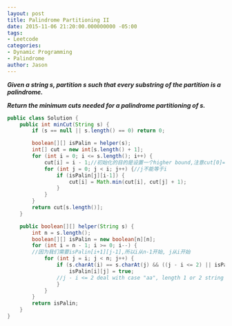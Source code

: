 ```yaml
---
layout: post
title: Palindrome Partitioning II
date: 2015-11-06 21:20:00.000000000 -05:00
tags:
- Leetcode
categories:
- Dynamic Programming
- Palindrome
author: Jason
---
```

<p><strong><em>Given a string s, partition s such that every substring of the partition is a palindrome.</p>

Return the minimum cuts needed for a palindrome partitioning of s.</em></strong></p>
``` java
public class Solution {
    public int minCut(String s) {
        if (s == null || s.length() == 0) return 0;

        boolean[][] isPalin = helper(s);
        int[] cut = new int[s.length() + 1];
        for (int i = 0; i <= s.length(); i++) {
            cut[i] = i - 1;//初始化的目的是设置一个higher bound,注意cut[0]=-1
            for (int j = 0; j < i; j++) {//j不能等于i
                if (isPalin[j][i-1]) {
                    cut[i] = Math.min(cut[i], cut[j] + 1);
                }
            }
        }
        return cut[s.length()];
    }

    public boolean[][] helper(String s) {
        int n = s.length();
        boolean[][] isPalin = new boolean[n][n];
        for (int i = n - 1; i >= 0; i--) {
        //因为我们需要isPalin[i+1][j-1],所以i从n-1开始, j从i开始
            for (int j = i; j < n; j++) {
                if (s.charAt(i) == s.charAt(j) && ((j - i <= 2) || isPalin[i+1][j-1])) {
                    isPalin[i][j] = true;
                //j - i <= 2 deal with case "aa", length 1 or 2 string
                }
            }
        }
        return isPalin;
    }
}
```
